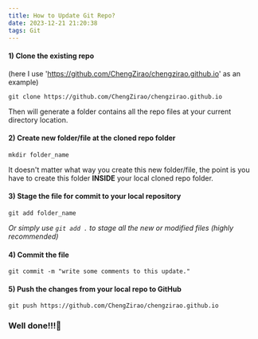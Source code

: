 ```yaml
---
title: How to Update Git Repo?
date: 2023-12-21 21:20:38
tags: Git
---
```


#### 1) Clone the existing repo

(here I use 'https://github.com/ChengZirao/chengzirao.github.io' as an example)

`git clone https://github.com/ChengZirao/chengzirao.github.io`

Then will generate a folder contains all the repo files at your current directory location.

#### 2) Create new folder/file at the cloned repo folder

`mkdir folder_name`

It doesn't matter what way you create this new folder/file, the point is you have to create this folder **INSIDE** your local cloned repo folder.

#### 3) Stage the file for commit to your local repository

`git add folder_name`

*Or simply use `git add .` to stage all the new or modified files (highly recommended)*

#### 4) Commit the file

`git commit -m "write some comments to this update."`

#### 5) Push the changes from your local repo to GitHub

`git push https://github.com/ChengZirao/chengzirao.github.io`

### Well done!!!🎉
